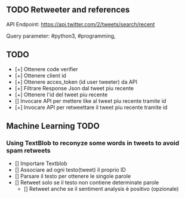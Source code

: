 ## TODO Retweeter and references

API Endpoint:
https://api.twitter.com/2/tweets/search/recent


Query parameter:
#python3, #programming, 


## TODO

* [+] Ottenere code verifier
* [+] Ottenere client id
* [+] Ottenere acces_token (id user tweeter) da API
* [+] Filtrare Response Json dal tweet piu recente
* [+] Ottenere l'id del tweet piu recente
* [] Invocare API per mettere like al tweet piu recente tramite id
* [+] Invocare API per retweettare il tweet piu recente tramite id

## Machine Learning TODO
### Using TextBlob to reconyze some words in tweets to avoid spam retweets

* [] Importare Textblob
* [] Associare ad ogni testo(tweet) il proprio ID
* [] Parsare il testo per ottenere le singole parole
* [] Retweet solo se il testo non contiene determinate parole
    * [] Retweet anche se il sentiment analysis è positivo (opzionale)